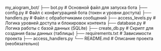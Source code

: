 my_aiogram_bot/
├── bot.py             # Основной файл для запуска бота
├── config.py          # Файл с конфигурацией бота (токен и уровни доступа)
├── handlers.py        # Файл с обработчиками сообщений
├── access_levels.py   # Логика уровней доступа и блокировок контента
├── database.py        # Логика работы с базой данных (SQLite)
├── create_db.py       # Скрипт для создания базы данных (таблицы)
├── requirements.txt   # Зависимости проекта
├── access_handlers.py
└── README.md          # Описание проекта (необязательно)

